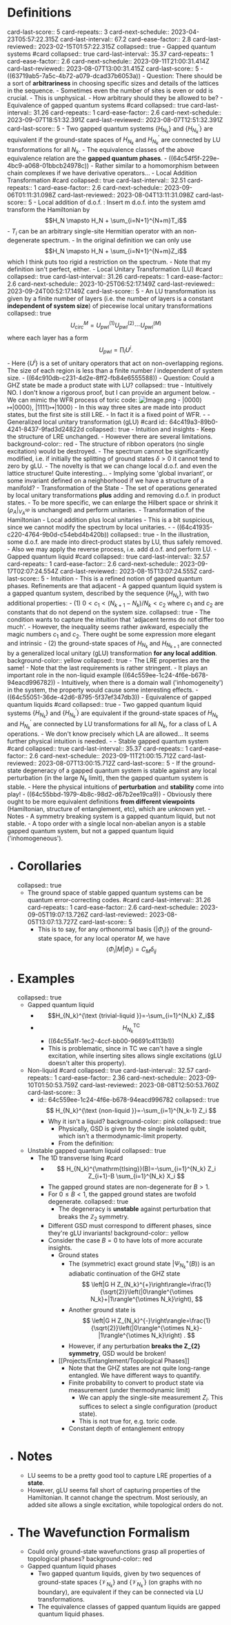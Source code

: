 # Definitions
card-last-score:: 5
card-repeats:: 3
card-next-schedule:: 2023-04-23T05:57:22.315Z
card-last-interval:: 67.2
card-ease-factor:: 2.8
card-last-reviewed:: 2023-02-15T01:57:22.315Z
collapsed:: true
	- Gapped quantum systems #card
	  collapsed:: true
	  card-last-interval:: 35.37
	  card-repeats:: 1
	  card-ease-factor:: 2.6
	  card-next-schedule:: 2023-09-11T21:00:31.414Z
	  card-last-reviewed:: 2023-08-07T13:00:31.415Z
	  card-last-score:: 5
		- ((63719ab5-7a5c-4b72-a079-dcad37b6053a))
		- Question: There should be a sort of **arbitrariness** in choosing specific sizes and details of the lattices in the sequence.
			- Sometimes even the number of sites is even or odd is crucial.
			- This is unphysical.
		- How arbitrary should they be allowed to be?
	- Equivalence of gapped quantum systems #card
	  collapsed:: true
	  card-last-interval:: 31.26
	  card-repeats:: 1
	  card-ease-factor:: 2.6
	  card-next-schedule:: 2023-09-07T18:51:32.391Z
	  card-last-reviewed:: 2023-08-07T12:51:32.391Z
	  card-last-score:: 5
		- Two gapped quantum systems $\left\{H_{N_k}\right\}$ and $\left\{H_{N_k}^{\prime}\right\}$ are equivalent if the ground-state spaces of $H_{N_k}$ and $H_{N_k}^{\prime}$ are connected by LU transformations for all $N_k$.
		- The equivalence classes of the above equivalence relation are the **gapped quantum phases**.
		- ((64c54f5f-229e-4bc9-a068-01bbcb24978c))
			- Rather similar to a homomorphism between chain complexes if we have derivative operators...
	- Local Addition Transformation #card
	  collapsed:: true
	  card-last-interval:: 32.51
	  card-repeats:: 1
	  card-ease-factor:: 2.6
	  card-next-schedule:: 2023-09-06T01:11:31.098Z
	  card-last-reviewed:: 2023-08-04T13:11:31.098Z
	  card-last-score:: 5
		- Local addition of d.o.f. : Insert m d.o.f. into the system amd transform the Hamiltonian by 
		  $$H_N \mapsto H_N + \sum_{i=N+1}^{N+m}T_i$$
			- $T_i$ can be an arbitrary single-site Hermitian operator with an non-degenerate spectrum.
			- In the original definition we can only use
			  $$H_N \mapsto H_N + \sum_{i=N+1}^{N+m}Z_i$$
			  which I think puts too rigid a restriction on the spectrum.
			- Note that my definition isn't perfect, either.
	- Local Unitary Transformation (LU) #card
	  collapsed:: true
	  card-last-interval:: 31.26
	  card-repeats:: 1
	  card-ease-factor:: 2.6
	  card-next-schedule:: 2023-10-25T06:52:17.149Z
	  card-last-reviewed:: 2023-09-24T00:52:17.149Z
	  card-last-score:: 5
		- An LU transformation iss given by a finite number of layers (i.e. the number of layers is a constant **independent of  system size**) of piecewise local unitary transformations
		  collapsed:: true
		  $$
		  U_{c i r c}^M=U_{p w l}^{(1)} U_{p w l}^{(2)} \cdots U_{p w l}^{(M)}
		  $$
		  where each layer has a form
		  $$
		  U_{p w l}=\prod_i U^i .
		  $$
			- Here $\left\{U^i\right\}$ is a set of unitary operators that act on non-overlapping regions. The size of each region is less than a finite number $l$ independent of system size.
		- ((64c910db-c231-4d2e-8ff2-fb84e6555588))
		- Question: Could a GHZ state be made a product state with LU?
		  collapsed:: true
			- Intuitively NO. I don't know a rigorous proof, but I can provide an argument below.
			- We can mimic the WFR process of toric code:
			  ![Image.png](../assets/Image_1690900217434_0.png)
				- $|0000\rangle \mapsto |0000\rangle$, $|1111\rangle \mapsto |1000\rangle$
				- In this way three sites are made into product states, but the first site is still LRE.
				- In fact it is a fixed point of WFR.
		-
	- Generalized local unitary transformation (gLU) #card
	  id:: 64c419a3-89b0-4241-8437-9fad3d24822d
	  collapsed:: true
		- Intuition and insights
			- Keep the structure of LRE unchanged.
			- However there are several limitations.
			  background-color:: red
				- The structure of ribbon operators (no single excitation) would be destroyed.
				- The spectrum cannot be significantly modified, i.e. if initially the splitting of ground states $\delta>0$ it cannot tend to zero by gLU.
			- The novelty is that we can change local d.o.f. and even the lattice structure! Quite interesting...
				- Implying some 'global invariant', or some invariant defined on a neighborhood if we have a structure of a manifold?
		- Transformation of the State
			- The set of operations generated by local unitary transformations **plus** adding and removing d.o.f. in product states.
				- To be more specific, we can enlarge the Hilbert space or shrink it ($\rho_A|_{V_A^{sp}}$ is unchanged) and perform unitaries.
		- Transformation of the Hamiltonian
			- Local addition plus local unitaries
				- This is a bit suspicious, since we cannot modify the spectrum by local unitaries.
			-
		- ((64c41935-c220-4764-9b0d-c54ebd4b420b))
		  collapsed:: true
			- In the illustration, some d.o.f. are made into direct-product states by LU, thus safely removed.
			- Also we may apply the reverse process, i.e. add d.o.f. and perform LU.
	- Gapped quantum liquid #card
	  collapsed:: true
	  card-last-interval:: 32.57
	  card-repeats:: 1
	  card-ease-factor:: 2.6
	  card-next-schedule:: 2023-09-17T02:07:24.554Z
	  card-last-reviewed:: 2023-08-15T13:07:24.555Z
	  card-last-score:: 5
		- Intuition
			- This is a refined notion of gapped quantum phases.
			  Refinements are that adjacent
		- A gapped quantum liquid system is a gapped quantum system, described by the sequence $\left\{H_{N_k}\right\}$, with two additional properties:
		- (1) $0<c_1<\left(N_{k+1}-N_k\right) / N_k<c_2$ where $c_1$ and $c_2$ are constants that do not depend on the system size.
		  collapsed:: true
			- The condition wants to capture the intuition that 'adjacent terms do not differ too much'.
			- However, the inequality seems rather awkward, especially the magic numbers $c_1$ and $c_2$.
			  There ought be some expression more elegant and intrinsic
		- (2) the ground-state spaces of $H_{N_k}$ and $H_{N_{k+1}}$ are connected by a generalized local unitary (gLU) transformation **for any local addition**.
		  background-color:: yellow
		  collapsed:: true
			- The LRE properties are the same!
			- Note that the last requirements is rather stringent.
				- It plays an important role in the non-liquid example
				  ((64c559ee-1c24-4f6e-b678-94eacd996782))
				- Intuitively, when there is a domain wall ('inhomogeneity') in the system, the property would cause some interesting effects.
		- ((64c55051-36de-42d6-8795-5f37ef347db3))
	- Equivalence of gapped quantum liquids #card
	  collapsed:: true
		- Two gapped quantum liquid systems $\left\{H_{N_k}\right\}$ and $\left\{H_{N_k}^{\prime}\right\}$ are equivalent if the ground-state spaces of $H_{N_k}$ and $H_{N_k}^{\prime}$ are connected by LU transformations for all $N_k$, for a class of L A operations.
		- We don't know precisely which LA are allowed... It seems further physical intuition is needed.
		-
	- Stable gapped quantum system #card
	  collapsed:: true
	  card-last-interval:: 35.37
	  card-repeats:: 1
	  card-ease-factor:: 2.6
	  card-next-schedule:: 2023-09-11T21:00:15.712Z
	  card-last-reviewed:: 2023-08-07T13:00:15.712Z
	  card-last-score:: 5
		- If the ground-state degeneracy of a gapped quantum system is stable against any local perturbation (in the large $N_k$ limit), then the gapped quantum system is stable.
			- Here the physical intuitions of **perturbation** and **stability** come into play!
				- ((64c55bbd-1979-4b8c-98d2-d67b2ee19ca9))
		- Obviously there ought to be more equivalent definitions **from different viewpoints** (Hamiltonian, structure of entanglement, etc), which are unknown yet.
		- Notes
			- A symmetry breaking system is a gapped quantum liquid, but not stable.
			- A topo order with a single local non-abelian anyon is a stable gapped quantum system, but not a gapped quantum liquid ('inhomogeneous').
- # Corollaries
  collapsed:: true
	- The ground space of stable gapped quantum systems can be quantum error-correcting codes. #card
	  card-last-interval:: 31.26
	  card-repeats:: 1
	  card-ease-factor:: 2.6
	  card-next-schedule:: 2023-09-05T19:07:13.726Z
	  card-last-reviewed:: 2023-08-05T13:07:13.727Z
	  card-last-score:: 5
		- This is to say, for any orthonormal basis $\left\{\left|\Phi_i\right\rangle\right\}$ of the ground-state space, for any local operator $M$, we have
		  $$
		  \left\langle\Phi_i|M| \Phi_j\right\rangle=C_M \delta_{i j}
		  $$
- # Examples
  collapsed:: true
	- Gapped quantum liquid
		- $$H_{N_k}^{\text {trivial-liquid }}=-\sum_{i=1}^{N_k} Z_i$$
		- $$H_{N_k}^{\text {TC}}$$
			- ((64c55a1f-1ec2-4ccf-bb00-96691c4113b1))
			- This is problematic, since in TC we can't have a single excitation, while inserting sites allows single excitations (gLU doesn't alter this property).
	- Non-liquid #card
	  collapsed:: true
	  card-last-interval:: 32.57
	  card-repeats:: 1
	  card-ease-factor:: 2.36
	  card-next-schedule:: 2023-09-10T01:50:53.759Z
	  card-last-reviewed:: 2023-08-08T12:50:53.760Z
	  card-last-score:: 3
		- id:: 64c559ee-1c24-4f6e-b678-94eacd996782
		  collapsed:: true
		  $$
		  H_{N_k}^{\text {non-liquid }}=-\sum_{i=1}^{N_k-1} Z_i
		  $$
			- Why it isn't a liquid?
			  background-color:: pink
			  collapsed:: true
				- Physically, GSD is given by the single isolated qubit, which isn't a thermodynamic-limit property.
				- From the definition:
	- Unstable gapped quantum liquid
	  collapsed:: true
		- The 1D transverse Ising #card
			- $$
			  H_{N_k}^{\mathrm{tIsing}}(B)=-\sum_{i=1}^{N_k} Z_i Z_{i+1}-B \sum_{i=1}^{N_k} X_i
			  $$
			- The gapped ground states are non-degenerate for $B>1$.
			- For $0 \leq B<1$, the gapped ground states are twofold degenerate.
			  collapsed:: true
				- The degeneracy is **unstable** against perturbation that breaks the $\mathbb{Z}_2$ symmetry.
			- Different GSD must correspond to different phases, since they're gLU invariants!
			  background-color:: yellow
			- Consider the case $B=0$ to have lots of more accurate insights.
				- Ground states
					- The (symmetric) exact ground state $\left|\Psi_{N_k}^{+}(B)\right\rangle$ is an adiabatic continuation of the GHZ state
					  $$
					  \left|G H Z_{N_k}^{+}\right\rangle=\frac{1}{\sqrt{2}}\left(|0\rangle^{\otimes N_k}+|1\rangle^{\otimes N_k}\right),
					  $$
					- Another ground state is 
					  $$
					  \left|G H Z_{N_k}^{-}\right\rangle=\frac{1}{\sqrt{2}}\left(|0\rangle^{\otimes N_k}-|1\rangle^{\otimes N_k}\right) .
					  $$
					- However, if any perturbation **breaks the Z_{2} symmetry**, GSD would be broken!
				- [[Projects/Entanglement/Topological Phases]]
					- Note that the GHZ states are not quite long-range entangled. We have different ways to quantify.
					- Finite probability to convert to product state via measurement (under thermodynamic limit)
						- We can apply the single-site measurement $Z_i$. This suffices to select a single configuration (product state).
						- This is not true for, e.g. toric code.
					- Constant depth of entanglement entropy
- # Notes
	- LU seems to be a pretty good tool to capture LRE properties of a **state**.
	- However, gLU seems fall short of capturing properties of the Hamiltonian. It cannot change the spectrum. Most seriously, an added site allows a single excitation, while topological orders do not.
- # The Wavefunction Formalism
	- Could only ground-state wavefunctions grasp all properties of topological phases?
	  background-color:: red
	- Gapped quantum liquid phases
		- Two gapped quantum liquids, given by two sequences of ground-state spaces $\left\{\mathscr{V}_{N_k}\right\}$ and $\left\{\mathscr{V}_{N_k}^{\prime}\right\}$ (on graphs with no boundary), are equivalent if they can be connected via LU transformations.
		- The equivalence classes of gapped quantum liquids are gapped quantum liquid phases.